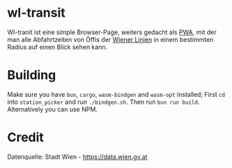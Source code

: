 # wl-transit

Wl-tranit ist eine simple Browser-Page, weiters gedacht als [PWA](https://de.wikipedia.org/wiki/Progressive_Web_App), mit der man alle Abfahrtzeiten von Öffis der [Wiener Linien](https://www.wienerlinien.at/) in einem bestimmten Radius auf einen Blick sehen kann.

# Building
Make sure you have `bun`, `cargo`, `wasm-bindgen` and `wasm-opt` installed; First `cd` into `station_picker` and run `./bindgen.sh`. Then run `bun run build`. Alternatively you can use NPM.

# Credit

Datenquelle: Stadt Wien - https://data.wien.gv.at
